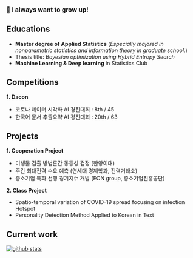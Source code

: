 ### 🤔 I always want to grow up!

## Educations
- **Master degree of Applied Statistics**
   (*Especially majored in nonparametric statistics and information theory in graduate school.*)
- Thesis title: *Bayesian optimization using Hybrid Entropy Search*
- **Machine Learning & Deep learning** in Statistics Club

## Competitions

**1. Dacon**
- 코로나 데이터 시각화 AI 경진대회 : 8th / 45
- 한국어 문서 추출요약 AI 경진대회 : 20th / 63

## Projects
**1. Cooperation Project**
- 미생물 검출 방법론간 동등성 검정 (한양여대)
- 주간 최대전력 수요 예측 (연세대 경제학과, 전력거래소)
- 중소기업 특화 선행 경기지수 개발 (EON group, 중소기업진흥공단) 

**2. Class Project**
- Spatio-temporal variation of COVID-19 spread focusing on infection Hotspot
- Personality Detection Method Applied to Korean in Text

## Current work

[![github stats](https://github-readme-stats.vercel.app/api?username=Decision-J&show_icons=true&hide_border=False)](https://github.com/Decision-J)


<!--
**decision-J/decision-J** is a ✨ _special_ ✨ repository because its `README.md` (this file) appears on your GitHub profile.

Here are some ideas to get you started:

- 🔭 I’m currently working on ...
- 🌱 I’m currently learning ...
- 👯 I’m looking to collaborate on ...
- 🤔 I’m looking for help with ...
- 💬 Ask me about ...
- 📫 How to reach me: ...
- 😄 Pronouns: ...
- ⚡ Fun fact: ...
-->
